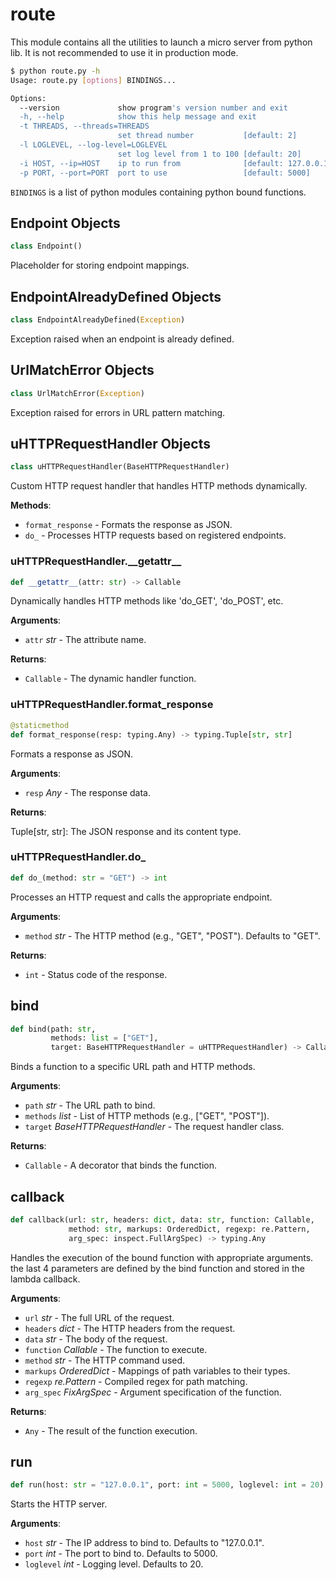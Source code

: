 <a id="usrv.route"></a>

# route

This module contains all the utilities to launch a micro server from python
lib. It is not recommended to use it in production mode.

```bash
$ python route.py -h
Usage: route.py [options] BINDINGS...

Options:
  --version             show program's version number and exit
  -h, --help            show this help message and exit
  -t THREADS, --threads=THREADS
                        set thread number           [default: 2]
  -l LOGLEVEL, --log-level=LOGLEVEL
                        set log level from 1 to 100 [default: 20]
  -i HOST, --ip=HOST    ip to run from              [default: 127.0.0.1]
  -p PORT, --port=PORT  port to use                 [default: 5000]
```

`BINDINGS` is a list of python modules containing python bound functions.

<a id="usrv.route.Endpoint"></a>

## Endpoint Objects

```python
class Endpoint()
```

Placeholder for storing endpoint mappings.

<a id="usrv.route.EndpointAlreadyDefined"></a>

## EndpointAlreadyDefined Objects

```python
class EndpointAlreadyDefined(Exception)
```

Exception raised when an endpoint is already defined.

<a id="usrv.route.UrlMatchError"></a>

## UrlMatchError Objects

```python
class UrlMatchError(Exception)
```

Exception raised for errors in URL pattern matching.

<a id="usrv.route.uHTTPRequestHandler"></a>

## uHTTPRequestHandler Objects

```python
class uHTTPRequestHandler(BaseHTTPRequestHandler)
```

Custom HTTP request handler that handles HTTP methods dynamically.

**Methods**:

- `format_response` - Formats the response as JSON.
- `do_` - Processes HTTP requests based on registered endpoints.

<a id="usrv.route.uHTTPRequestHandler.__getattr__"></a>

### uHTTPRequestHandler.\_\_getattr\_\_

```python
def __getattr__(attr: str) -> Callable
```

Dynamically handles HTTP methods like 'do_GET', 'do_POST', etc.

**Arguments**:

- `attr` _str_ - The attribute name.
  

**Returns**:

- `Callable` - The dynamic handler function.

<a id="usrv.route.uHTTPRequestHandler.format_response"></a>

### uHTTPRequestHandler.format\_response

```python
@staticmethod
def format_response(resp: typing.Any) -> typing.Tuple[str, str]
```

Formats a response as JSON.

**Arguments**:

- `resp` _Any_ - The response data.
  

**Returns**:

  Tuple[str, str]: The JSON response and its content type.

<a id="usrv.route.uHTTPRequestHandler.do_"></a>

### uHTTPRequestHandler.do\_

```python
def do_(method: str = "GET") -> int
```

Processes an HTTP request and calls the appropriate endpoint.

**Arguments**:

- `method` _str_ - The HTTP method (e.g., "GET", "POST").
  Defaults to "GET".
  

**Returns**:

- `int` - Status code of the response.

<a id="usrv.route.bind"></a>

## bind

```python
def bind(path: str,
         methods: list = ["GET"],
         target: BaseHTTPRequestHandler = uHTTPRequestHandler) -> Callable
```

Binds a function to a specific URL path and HTTP methods.

**Arguments**:

- `path` _str_ - The URL path to bind.
- `methods` _list_ - List of HTTP methods (e.g., ["GET", "POST"]).
- `target` _BaseHTTPRequestHandler_ - The request handler class.
  

**Returns**:

- `Callable` - A decorator that binds the function.

<a id="usrv.route.callback"></a>

## callback

```python
def callback(url: str, headers: dict, data: str, function: Callable,
             method: str, markups: OrderedDict, regexp: re.Pattern,
             arg_spec: inspect.FullArgSpec) -> typing.Any
```

Handles the execution of the bound function with appropriate arguments.
the last 4 parameters are defined by the bind function and stored in the
lambda callback.

**Arguments**:

- `url` _str_ - The full URL of the request.
- `headers` _dict_ - The HTTP headers from the request.
- `data` _str_ - The body of the request.
- `function` _Callable_ - The function to execute.
- `method` _str_ - The HTTP command used.
- `markups` _OrderedDict_ - Mappings of path variables to their types.
- `regexp` _re.Pattern_ - Compiled regex for path matching.
- `arg_spec` _FixArgSpec_ - Argument specification of the function.
  

**Returns**:

- `Any` - The result of the function execution.

<a id="usrv.route.run"></a>

## run

```python
def run(host: str = "127.0.0.1", port: int = 5000, loglevel: int = 20) -> None
```

Starts the HTTP server.

**Arguments**:

- `host` _str_ - The IP address to bind to. Defaults to "127.0.0.1".
- `port` _int_ - The port to bind to. Defaults to 5000.
- `loglevel` _int_ - Logging level. Defaults to 20.

